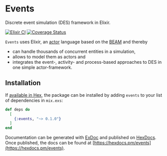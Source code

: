 # Events

Discrete event simulation (DES) framework in Elixir.

[![Elixir CI](https://github.com/pbayer/events/actions/workflows/ci.yml/badge.svg)](https://github.com/pbayer/events/actions/workflows/ci.yml)
[![Coverage Status](https://coveralls.io/repos/github/pbayer/events/badge.svg?branch=master&kill_cache=1)](https://coveralls.io/github/pbayer/events?branch=master)

`Events` uses Elixir, an [actor](https://en.wikipedia.org/wiki/Actor_model) language based on the [BEAM](https://en.wikipedia.org/wiki/BEAM_(Erlang_virtual_machine)) and thereby

- can handle thousands of concurrent entities in a simulation,
- allows to model them as actors and
- integrates the event-, activity- and process-based approaches to DES in one simple actor-framework.

## Installation

If [available in Hex](https://hex.pm/docs/publish), the package can be installed
by adding `events` to your list of dependencies in `mix.exs`:

```elixir
def deps do
  [
    {:events, "~> 0.1.0"}
  ]
end
```

Documentation can be generated with [ExDoc](https://github.com/elixir-lang/ex_doc)
and published on [HexDocs](https://hexdocs.pm). Once published, the docs can
be found at [https://hexdocs.pm/events](https://hexdocs.pm/events).

